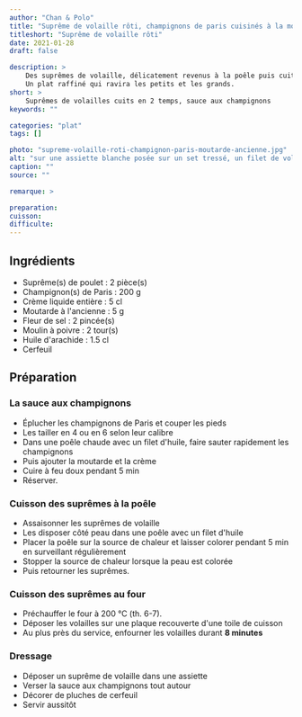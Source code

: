 ```yaml
---
author: "Chan & Polo"
title: "Suprême de volaille rôti, champignons de paris cuisinés à la moutarde ancienne"
titleshort: "Suprême de volaille rôti"
date: 2021-01-28
draft: false

description: >
    Des suprêmes de volaille, délicatement revenus à la poêle puis cuits au four, accompagnés d'une sauce aux champignons de Paris et à la moutarde ancienne.<br>
    Un plat raffiné qui ravira les petits et les grands.
short: >
    Suprêmes de volailles cuits en 2 temps, sauce aux champignons
keywords: ""

categories: "plat"
tags: []

photo: "supreme-volaille-roti-champignon-paris-moutarde-ancienne.jpg"
alt: "sur une assiette blanche posée sur un set tressé, un filet de volaille avec sa sauce aux champignons, accompagné d'un peu de gratin dauphinois. Dans le fond de l'image, on aperçoit un bol avec une salade composée."
caption: ""
source: ""

remarque: >

preparation: 
cuisson: 
difficulte:
---
```



## Ingrédients
- Suprême(s) de poulet : 2 pièce(s)
- Champignon(s) de Paris : 200 g
- Crème liquide entière : 5 cl
- Moutarde à l'ancienne : 5 g
- Fleur de sel : 2 pincée(s)
- Moulin à poivre : 2 tour(s)
- Huile d'arachide : 1.5 cl
- Cerfeuil 
## Préparation
### La sauce aux champignons

- Éplucher les champignons de Paris et couper les pieds
- Les tailler en 4 ou en 6 selon leur calibre
- Dans une poêle chaude avec un filet d'huile, faire sauter rapidement les champignons
- Puis ajouter la moutarde et la crème
- Cuire à feu doux pendant 5 min
- Réserver.

### Cuisson des suprêmes à la poêle

- Assaisonner les suprêmes de volaille
- Les disposer côté peau dans une poêle avec un filet d'huile
- Placer la poêle sur la source de chaleur et laisser colorer pendant 5 min en surveillant régulièrement
- Stopper la source de chaleur lorsque la peau est colorée
- Puis retourner les suprêmes.

### Cuisson des suprêmes au four

- Préchauffer le four à 200 °C (th. 6-7).
- Déposer les volailles sur une plaque recouverte d'une toile de cuisson
- Au plus près du service, enfourner les volailles durant **8 minutes**

### Dressage

- Déposer un suprême de volaille dans une assiette
- Verser la sauce aux champignons tout autour
- Décorer de pluches de cerfeuil
- Servir aussitôt

